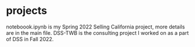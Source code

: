 # projects

noteboook.ipynb is my Spring 2022 Selling California project, more details are in the main file. 
DSS-TWB is the consulting project I worked on as a part of DSS in Fall 2022.
